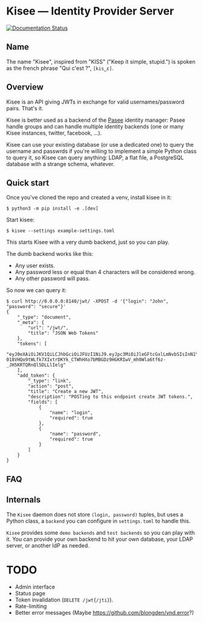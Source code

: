 # Kisee — Identity Provider Server

[![Documentation Status](https://readthedocs.org/projects/kisee/badge/?version=latest)](https://kisee.readthedocs.io/en/latest/?badge=latest)


## Name

The name "Kisee", inspired from "KISS" ("Keep it simple, stupid.") is
spoken as the french phrase "Qui c'est ?", `[kis‿ɛ]`.


## Overview

Kisee is an API giving JWTs in exchange for valid usernames/password
pairs. That's it.

Kisee is better used as a backend of the
[Pasee](https://github.com/meltygroup/pasee/) identity manager: Pasee
handle groups and can handle multiple identity backends (one or many
Kisee instances, twitter, facebook, ...).

Kisee can use your existing database (or use a dedicated one) to query
the username and passwrds if you're willing to implement a simple
Python class to query it, so Kisee can query anything: LDAP, a flat
file, a PostgreSQL database with a strange schema, whatever.


## Quick start

Once you've cloned the repo and created a venv, install kisee in it:

```
$ python3 -m pip install -e .[dev]
```

Start kisee:

```
$ kisee --settings example-settings.toml
```

This starts Kisee with a very dumb backend, just so you can play.

The dumb backend works like this:
 - Any user exists.
 - Any password less or equal than 4 characters will be considered wrong.
 - Any other password will pass.

So now we can query it:

```
$ curl http://0.0.0.0:8140/jwt/ -XPOST -d '{"login": "John", "password": "secure"}'
{
    "_type": "document",
    "_meta": {
        "url": "/jwt/",
        "title": "JSON Web Tokens"
    },
    "tokens": [
        "eyJ0eXAiOiJKV1QiLCJhbGciOiJFUzI1NiJ9.eyJpc3MiOiJleGFtcGxlLmNvbSIsInN1YiI6IkpvaG4iLCJleHAiOjE1NTMyNzQyNjEsImp0aSI6IjlXb0piV1g2OGpmQVo5N1dNRWRjNDQifQ.iYAgA-018VHQo9tWLfk7XIxtrDKYk_CTWhHXo7bMBGDz9HGKRIwV_mh0Wla6tf6z-_JH5KRTQRnQl5DLLlIelg"
    ],
    "add_token": {
        "_type": "link",
        "action": "post",
        "title": "Create a new JWT",
        "description": "POSTing to this endpoint create JWT tokens.",
        "fields": [
            {
                "name": "login",
                "required": true
            },
            {
                "name": "password",
                "required": true
            }
        ]
    }
}
```

## FAQ


## Internals

The `Kisee` daemon does not store `(login, password)` tuples, but uses
a Python class, a `backend` you can configure in `settings.toml` to
handle this.

`Kisee` provides some `demo backends` and `test backends` so you can
play with it. You can provide your own backend to hit your own
database, your LDAP server, or another IdP as needed.


# TODO

- Admin interface
- Status page
- Token invalidation (`DELETE /jwt{/jti}`).
- Rate-limiting
- Better error messages (Maybe https://github.com/blongden/vnd.error?)
